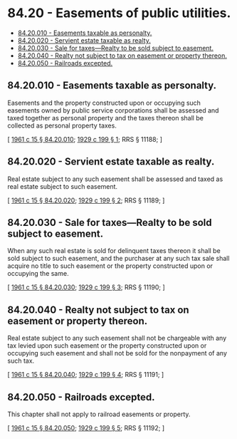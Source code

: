 # 84.20 - Easements of public utilities.
* [84.20.010 - Easements taxable as personalty.](#8420010---easements-taxable-as-personalty)
* [84.20.020 - Servient estate taxable as realty.](#8420020---servient-estate-taxable-as-realty)
* [84.20.030 - Sale for taxes—Realty to be sold subject to easement.](#8420030---sale-for-taxesrealty-to-be-sold-subject-to-easement)
* [84.20.040 - Realty not subject to tax on easement or property thereon.](#8420040---realty-not-subject-to-tax-on-easement-or-property-thereon)
* [84.20.050 - Railroads excepted.](#8420050---railroads-excepted)
## 84.20.010 - Easements taxable as personalty.
Easements and the property constructed upon or occupying such easements owned by public service corporations shall be assessed and taxed together as personal property and the taxes thereon shall be collected as personal property taxes.

\[ [1961 c 15 § 84.20.010](http://leg.wa.gov/CodeReviser/documents/sessionlaw/1961c15.pdf?cite=1961%20c%2015%20§%2084.20.010); [1929 c 199 § 1](http://leg.wa.gov/CodeReviser/documents/sessionlaw/1929c199.pdf?cite=1929%20c%20199%20§%201); RRS § 11188; \]

## 84.20.020 - Servient estate taxable as realty.
Real estate subject to any such easement shall be assessed and taxed as real estate subject to such easement.

\[ [1961 c 15 § 84.20.020](http://leg.wa.gov/CodeReviser/documents/sessionlaw/1961c15.pdf?cite=1961%20c%2015%20§%2084.20.020); [1929 c 199 § 2](http://leg.wa.gov/CodeReviser/documents/sessionlaw/1929c199.pdf?cite=1929%20c%20199%20§%202); RRS § 11189; \]

## 84.20.030 - Sale for taxes—Realty to be sold subject to easement.
When any such real estate is sold for delinquent taxes thereon it shall be sold subject to such easement, and the purchaser at any such tax sale shall acquire no title to such easement or the property constructed upon or occupying the same.

\[ [1961 c 15 § 84.20.030](http://leg.wa.gov/CodeReviser/documents/sessionlaw/1961c15.pdf?cite=1961%20c%2015%20§%2084.20.030); [1929 c 199 § 3](http://leg.wa.gov/CodeReviser/documents/sessionlaw/1929c199.pdf?cite=1929%20c%20199%20§%203); RRS § 11190; \]

## 84.20.040 - Realty not subject to tax on easement or property thereon.
Real estate subject to any such easement shall not be chargeable with any tax levied upon such easement or the property constructed upon or occupying such easement and shall not be sold for the nonpayment of any such tax.

\[ [1961 c 15 § 84.20.040](http://leg.wa.gov/CodeReviser/documents/sessionlaw/1961c15.pdf?cite=1961%20c%2015%20§%2084.20.040); [1929 c 199 § 4](http://leg.wa.gov/CodeReviser/documents/sessionlaw/1929c199.pdf?cite=1929%20c%20199%20§%204); RRS § 11191; \]

## 84.20.050 - Railroads excepted.
This chapter shall not apply to railroad easements or property.

\[ [1961 c 15 § 84.20.050](http://leg.wa.gov/CodeReviser/documents/sessionlaw/1961c15.pdf?cite=1961%20c%2015%20§%2084.20.050); [1929 c 199 § 5](http://leg.wa.gov/CodeReviser/documents/sessionlaw/1929c199.pdf?cite=1929%20c%20199%20§%205); RRS § 11192; \]


